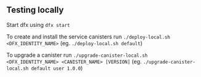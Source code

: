 ## Testing locally

Start dfx using `dfx start`

To create and install the service canisters run `./deploy-local.sh <DFX_IDENTITY_NAME>` (eg. `./deploy-local.sh default`)

To upgrade a canister run `./upgrade-canister-local.sh <DFX_IDENTITY_NAME> <CANISTER_NAME> [VERSION]` (eg. `./upgrade-canister-local.sh default user 1.0.0`)